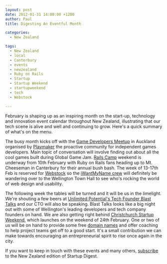 ```yaml
---
layout: post
date: 2012-01-31 14:00:00 +1200
author: Paul
title: Digesting An Eventful Month

categories:
  - New Zealand

tags:
  - New Zealand
  - local
  - Canterbury
  - events
  - newzealand
  - Ruby on Rails
  - Startup
  - Startup Weekend
  - startupweekend
  - tech
  - Webstock

---
```


February is shaping up as an inspiring month on the start-up, technology and innovation event calendar throughout New Zealand, illustrating that our tech scene is alive and well and continuing to grow. Here's a quick summary of what's on the menu.

The busy month kicks off with the [Game Developers Meetup](http://www.meetup.com/playmaker/) in Auckland organised by [Playmaker](http://archived.link/http://playmaker.org.nz/) the proactive community for independent games developers. Main topic of conversation will involve finding out about all the cool games built during Global Game Jam. [Rails Camp](https://iwantmyname.com/blog/2011/11/rails-camp-on-track.html) weekend is underway from 10th February with Ruby on Rails fans heading up to Mt. Cheeseman in Canterbury for their annual bush bash. The week of 13-17th Feb is reserved for [Webstock](http://www.webstock.org.nz/) so the [iWantMyName crew](https://iwantmyname.co.nz/about) will definitely be wandering over to the Wellington Town Hall to see who's rocking the world of web design and usability.

The following week the tables will be turned and it will be us in the limelight. We're shouting a few beers at [Unlimited Potential's Tech Founder Blast Talks](http://up.org.nz/events/tech_founder_blast_talks) and our CTO will also be speaking. Blast Talks looks like a big night out with some of Wellington's leading developers and tech company founders on hand. We are also getting right behind [Christchurch Startup Weekend](http://christchurch.startupweekend.org/), which launches on the weekend of 24th February. One or two of us will be on hand to provide some free [domain names](https://iwantmyname.co.nz/domains) and offer coaching to help project teams get off to a good start. It's a small contribution we can make towards encouraging an entrepreneurial spirit to rise once again in the city.

If you want to keep in touch with these events and many others, [subscribe](http://startupdigest.com/subscribe/) to the New Zealand edition of Startup Digest.
